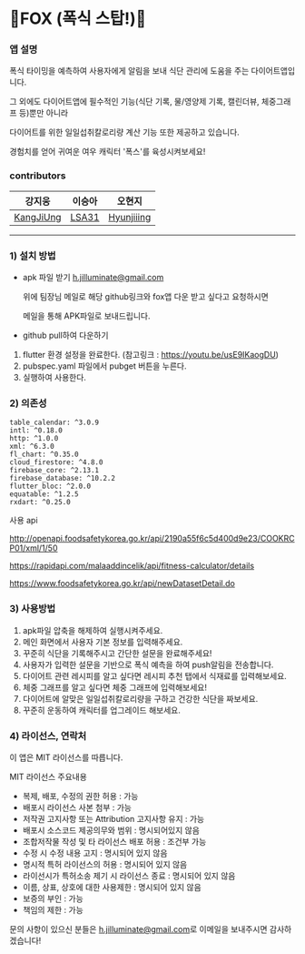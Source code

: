 # 🦊FOX (폭식 스탑!)🦊

### 앱 설명

폭식 타이밍을 예측하여 사용자에게 알림을 보내 식단 관리에 도움을 주는 다이어트앱입니다. 

그 외에도 다이어트앱에 필수적인 기능(식단 기록, 물/영양제 기록, 캘린더뷰, 체중그래프 등)뿐만 아니라 

다이어트를 위한 일일섭취칼로리량 계산 기능 또한 제공하고 있습니다.

경험치를 얻어 귀여운 여우 캐릭터 '폭스'를 육성시켜보세요!


### contributors

강지웅 | 이승아 | 오현지
---|---|---|
[KangJiUng](https://github.com/KangJiUng) | [LSA31](https://github.com/LSA31) | [Hyunjiiing](https://github.com/Hyunjiiing)
---


### 1) 설치 방법

- apk 파일 받기
  h.jilluminate@gmail.com

  위에 팀장님 메일로 해당 github링크와 fox앱 다운 받고 싶다고 요청하시면

  메일을 통해 APK파일로 보내드립니다.

- github pull하여 다운하기
1. flutter 환경 설정을 완료한다. (참고링크 : https://youtu.be/usE9IKaogDU)
2. pubspec.yaml 파일에서 pubget 버튼을 누른다.
3. 실행하여 사용한다.

### 2) 의존성

```
table_calendar: ^3.0.9
intl: ^0.18.0
http: ^1.0.0
xml: ^6.3.0
fl_chart: ^0.35.0
cloud_firestore: ^4.8.0
firebase_core: ^2.13.1
firebase_database: ^10.2.2
flutter_bloc: ^2.0.0
equatable: ^1.2.5
rxdart: ^0.25.0
```

사용 api

http://openapi.foodsafetykorea.go.kr/api/2190a55f6c5d400d9e23/COOKRCP01/xml/1/50

https://rapidapi.com/malaaddincelik/api/fitness-calculator/details

https://www.foodsafetykorea.go.kr/api/newDatasetDetail.do

### 3) 사용방법

1. apk파일 압축을 해제하여 실행시켜주세요.
2. 메인 화면에서 사용자 기본 정보를 입력해주세요.
3. 꾸준히 식단을 기록해주시고 간단한 설문을 완료해주세요!
4. 사용자가 입력한 설문을 기반으로 폭식 예측을 하여 push알림을 전송합니다.
5. 다이어트 관련 레시피를 알고 싶다면 레시피 추천 탭에서 식재료를 입력해보세요.
6. 체중 그래프를 알고 싶다면 체중 그래프에 입력해보세요!
7. 다이어트에 알맞은 일일섭취칼로리량을 구하고 건강한 식단을 짜보세요.
8. 꾸준히 운동하여 캐릭터를 업그레이드 해보세요.


### 4) 라이선스, 연락처

이 앱은 MIT 라이선스를 따릅니다.

MIT 라이선스 주요내용
- 복제, 배포, 수정의 권한 허용 : 가능
- 배포시 라이선스 사본 첨부 : 가능
- 저작권 고지사항 또는 Attribution 고지사항 유지 : 가능 
- 배포시 소스코드 제공의무와 범위 : 명시되어있지 않음
- 조합저작물 작성 및 타 라이선스 배포 허용 : 조건부 가능
- 수정 시 수정 내용 고지 : 명시되어 있지 않음
- 명시적 특허 라이선스의 허용 : 명시되어 있지 않음
- 라이선시가 특허소송 제기 시 라이선스 종료 : 명시되어 있지 않음
- 이름, 상표, 상호에 대한 사용제한 : 명시되어 있지 않음
- 보증의 부인 : 가능
- 책임의 제한 : 가능

문의 사항이 있으신 분들은 <h.jilluminate@gmail.com>로 이메일을 보내주시면 감사하겠습니다!

